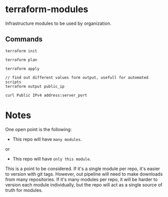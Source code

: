 # terraform-modules
Infrastructure modules to be used by organization.


## Commands 

```
terraform init

terraform plan 

terraform apply

// find out different values form output, usefull for automated scripts
terraform output public_ip

curl Public IPv4 address:server_port
```


# Notes

One open point is the following:

* This repo will have `many modules`. 

or

* This repo will have `only this module`.

This is a point to be considered. If it's a single module per repo, it's easier to version with git tags. However, out pipeline will need
to make downloads from many repositories. If it's many modules per repo, it will be harder to version each module individually, but the repo will act as a single source of truth for
modules.
